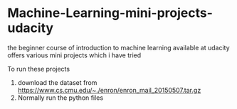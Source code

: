 # Machine-Learning-mini-projects-udacity
the beginner course of introduction to machine learning available at udacity offers various mini projects which i have tried

To run these projects
1) download the dataset from https://www.cs.cmu.edu/~./enron/enron_mail_20150507.tar.gz
2) Normally run the python files
